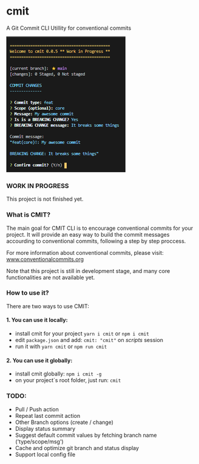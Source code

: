 # cmit

A Git Commit CLI Utillity for conventional commits

![cmit](preview.png)

### WORK IN PROGRESS

This project is not finished yet.

### What is CMIT?

The main goal for CMIT CLI is to encourage conventional commits for your project. It will provide an easy way to build the commit messages accourding to conventional commits, following a step by step proccess.

For more information about conventional commits, please visit:
www.conventionalcommits.org

Note that this project is still in development stage, and many core functionalities are not available yet.

### How to use it?

There are two ways to use CMIT:

#### 1. You can use it locally:

- install cmit for your project `yarn i cmit` or `npm i cmit`
- edit `package.json` and add: `cmit: "cmit"` on _scripts_ session
- run it with `yarn cmit` or `npm run cmit`

#### 2. You can use it globally:

- install cmit globally: `npm i cmit -g`
- on your project´s root folder, just run: `cmit`

### TODO:

- Pull / Push action
- Repeat last commit action
- Other Branch options (create / change)
- Display status summary
- Suggest default commit values by fetching branch name ('type/scope/msg')
- Cache and optimize git branch and status display
- Support local config file
